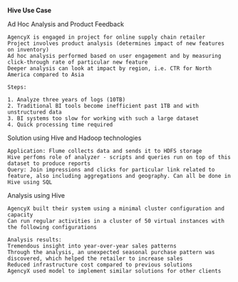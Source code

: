 **Hive Use Case**

Ad Hoc Analysis and Product Feedback

	AgencyX is engaged in project for online supply chain retailer
	Project involves product analysis (determines impact of new features on inventory)
	Ad hoc analysis performed based on user engagement and by measuring click-through rate of particular new feature
	Deeper analysis can look at impact by region, i.e. CTR for North America compared to Asia
	
	Steps:
	
	1. Analyze three years of logs (10TB)
	2. Traditional BI tools become inefficient past 1TB and with unstructured data
	3. BI systems too slow for working with such a large dataset
	4. Quick processing time required
	
Solution using Hive and Hadoop technologies

	Application: Flume collects data and sends it to HDFS storage
	Hive perfoms role of analyzer - scripts and queries run on top of this dataset to produce reports
	Query: Join impressions and clicks for particular link related to feature, also including aggregations and geography. Can all be done in Hive using SQL
	
Analysis using Hive

	AgencyX built their system using a minimal cluster configuration and capacity
	Can run regular activities in a cluster of 50 virtual instances with the following configurations
	
	Analysis results:
	Tremendous insight into year-over-year sales patterns
	Through the analysis, an unexpected seasonal purchase pattern was discovered, which helped the retailer to increase sales
	Reduced infrastructure cost compared to previous solutions
	AgencyX used model to implement similar solutions for other clients
	
